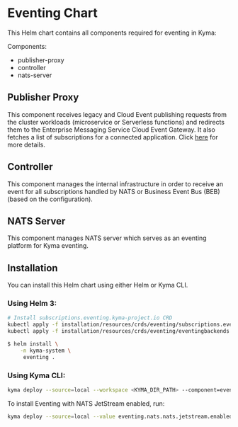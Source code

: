 # Eventing Chart

This Helm chart contains all components required for eventing in Kyma:

Components:
- publisher-proxy
- controller
- nats-server

## Publisher Proxy

This component receives legacy and Cloud Event publishing requests from the cluster workloads (microservice or Serverless functions) and redirects them to the Enterprise Messaging Service Cloud Event Gateway. It also fetches a list of subscriptions for a connected application. Click [here](../../components/event-publisher-proxy) for more details.

## Controller

This component manages the internal infrastructure in order to receive an event for all subscriptions handled by NATS or Business Event Bus (BEB)(based on the configuration).

## NATS Server

This component manages NATS server which serves as an eventing platform for Kyma eventing.

## Installation

You can install this Helm chart using either Helm or Kyma CLI.

### Using Helm 3:


```bash
# Install subscriptions.eventing.kyma-project.io CRD
kubectl apply -f installation/resources/crds/eventing/subscriptions.eventing.kyma-project.io.crd.yaml
kubectl apply -f installation/resources/crds/eventing/eventingbackends.eventing.kyma-project.io.crd.yaml

$ helm install \
    -n kyma-system \
     eventing .
```

### Using Kyma CLI:

```bash
kyma deploy --source=local --workspace <KYMA_DIR_PATH> --component=eventing
```

To install Eventing with NATS JetStream enabled, run:
```bash
kyma deploy --source=local --value eventing.nats.nats.jetstream.enabled=true --workspace <KYMA_DIR_PATH> --component=eventing
```
